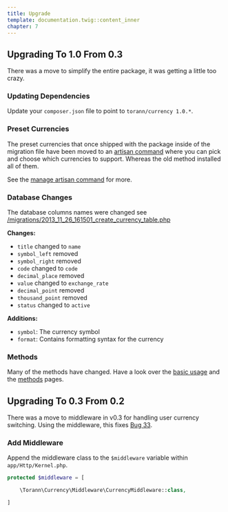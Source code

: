 ```yaml
---
title: Upgrade
template: documentation.twig::content_inner
chapter: 7
---
```

## Upgrading To 1.0 From 0.3

There was a move to simplify the entire package, it was getting a little too crazy.

### Updating Dependencies

Update your `composer.json` file to point to `torann/currency 1.0.*`.

### Preset Currencies

The preset currencies that once shipped with the package inside of the migration file have been moved to an [artisan command](/projects/laravel-currency/doc/commands.html) where you can pick and choose which currencies to support. Whereas the old method installed all of them.

See the [manage artisan command](/projects/laravel-currency/doc/commands.html) for more.

### Database Changes

The database columns names were changed see [/migrations/2013_11_26_161501_create_currency_table.php](https://github.com/Torann/laravel-currency/blob/master/src/migrations/2013_11_26_161501_create_currency_table.php)

**Changes:**

- `title` changed to `name`
- `symbol_left` removed
- `symbol_right` removed
- `code` changed to `code`
- `decimal_place` removed
- `value` changed to `exchange_rate`
- `decimal_point` removed
- `thousand_point` removed
- `status` changed to `active`

**Additions:**

- `symbol`: The currency symbol
- `format`: Contains formatting syntax for the currency

### Methods

Many of the methods have changed. Have a look over the [basic usage](/projects/laravel-currency/doc/basic-usage.html) and the [methods](/projects/laravel-currency/doc/methods.html) pages.

## Upgrading To 0.3 From 0.2

There was a move to middleware in v0.3 for handling user currency switching. Using the middleware, this fixes [Bug 33](https://github.com/Torann/laravel-currency/issues/33).

### Add Middleware

Append the middleware class to the `$middleware` variable within `app/Http/Kernel.php`.

```php
protected $middleware = [

    \Torann\Currency\Middleware\CurrencyMiddleware::class,

]
```
